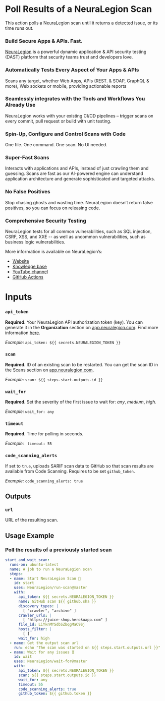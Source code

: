 # Poll Results of a NeuraLegion Scan

This action polls a NeuraLegion scan until it returns a detected issue, or its time runs out. 

### Build Secure Apps & APIs. Fast.

[NeuraLegion](https://www.neuralegion.com) is a powerful dynamic application & API security testing (DAST) platform that security teams trust and developers love.

### Automatically Tests Every Aspect of Your Apps & APIs

Scans any target, whether Web Apps, APIs (REST. & SOAP, GraphQL & more), Web sockets or mobile, providing actionable reports

### Seamlessly integrates with the Tools and Workflows You Already Use

NeuraLegion works with your existing CI/CD pipelines – trigger scans on every commit, pull request or build with unit testing.

### Spin-Up, Configure and Control Scans with Code

One file. One command. One scan. No UI needed.

### Super-Fast Scans

Interacts with applications and APIs, instead of just crawling them and guessing.
Scans are fast as our AI-powered engine can understand application architecture and generate sophisticated and targeted attacks.

### No False Positives

Stop chasing ghosts and wasting time. NeuraLegion doesn’t return false positives, so you can focus on releasing code.

### Comprehensive Security Testing

NeuraLegion tests for all common vulnerabilities, such as SQL injection, CSRF, XSS, and XXE -- as well as uncommon vulnerabilities, such as business logic vulnerabilities.

More information is available on NeuraLegion’s:
* [Website](https://www.neuralegion.com/)
* [Knowledge base](https://docs.neuralegion.com/docs/quickstart)
* [YouTube channel](https://www.youtube.com/channel/UCoIC0T1pmozq3eKLsUR2uUw)
* [GitHub Actions](https://github.com/marketplace?query=neuralegion+)

# Inputs

### `api_token`

**Required**. Your NeuraLegion API authorization token (key). You can generate it in the **Organization** section on [app.neuralegion.com](https://app.neuralegion.com/login). Find more information [here](https://docs.neuralegion.com/docs/manage-your-organization#manage-organization-apicli-authentication-tokens).

_Example:_ `api_token: ${{ secrets.NEURALEGION_TOKEN }}`

### `scan`

**Required**. ID of an existing scan to be restarted. You can get the scan ID in the Scans section on [app.neuralegion.com](https://app.neuralegion.com/login).

_Example:_ `scan: ${{ steps.start.outputs.id }}`

### `wait_for`

**Required**. Set the severity of the first issue to wait for: *any*, *medium*, *high*.

_Example:_ `wait_for: any`

### `timeout`

**Required**. Time for polling in seconds.

_Example:_  ` timeout: 55`

### `code_scanning_alerts`

If set to `true`, uploads SARIF scan data to GitHub so that scan results are available from Code Scanning.
Requires to be set `github_token`.

_Example:_  `code_scanning_alerts: true`

## Outputs

### `url`

URL of the resulting scan.

## Usage Example

### Poll the results of a previously started scan

```yml
start_and_wait_scan:
  runs-on: ubuntu-latest
  name: A job to run a NeuraLegion scan
  steps:
  - name: Start NeuraLegion Scan 🏁
    id: start
    uses: NeuraLegion/run-scan@master
    with:
      api_token: ${{ secrets.NEURALEGION_TOKEN }}
      name: GitHub scan ${{ github.sha }}
      discovery_types: |
        [ "crawler", "archive" ]
      crawler_urls: |
        [ "https://juice-shop.herokuapp.com" ]
      file_id: LiYknMYSdbSZbqgMaC9Sj
      hosts_filter: |
        [ ]
      wait_for: high
  - name: Get the output scan url
    run: echo "The scan was started on ${{ steps.start.outputs.url }}"
  - name: Wait for any issues ⏳
    id: wait
    uses: NeuraLegion/wait-for@master
    with:
      api_token: ${{ secrets.NEURALEGION_TOKEN }}
      scan: ${{ steps.start.outputs.id }}
      wait_for: any
      timeout: 55
      code_scanning_alerts: true
      github_token: ${{ github.token }}
```
